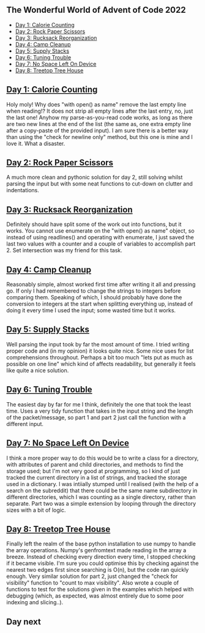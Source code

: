 ## The Wonderful World of Advent of Code 2022 ##
- [Day 1: Calorie Counting](#day-1)
- [Day 2: Rock Paper Scissors](#day-2)
- [Day 3: Rucksack Reorganization](#day-3)
- [Day 4: Camp Cleanup](#day-4)
- [Day 5: Supply Stacks](#day-5)
- [Day 6: Tuning Trouble](#day-6)
- [Day 7: No Space Left On Device](#day-7)
- [Day 8: Treetop Tree House](#day-8)


## [Day 1: Calorie Counting](https://adventofcode.com/2022/day/1) ##

Holy moly!  Why does "with open() as name" remove the last empty line when reading!?  It does not strip all empty lines after the last entry, no, just the last one!  Anyhow my parse-as-you-read code works, as long as there are two new lines at the end of the list (the same as, one extra empty line after a copy-paste of the provided input).  I am sure there is a better way than using the "check for newline only" method, but this one is mine and I love it.  What a disaster.

## [Day 2: Rock Paper Scissors](https://adventofcode.com/2022/day/2) ##

A much more clean and pythonic solution for day 2, still solving whilst parsing the input but with some neat functions to cut-down on clutter and indentations.

## [Day 3: Rucksack Reorganization](https://adventofcode.com/2022/day/3) ##

Definitely should have split some of the work out into functions, but it works.  You cannot use enumerate on the "with open() as name" object, so instead of using readlines() and operating with enumerate, I just saved the last two values with a counter and a couple of variables to accomplish part 2.  Set intersection was my friend for this task.

## [Day 4: Camp Cleanup](https://adventofcode.com/2022/day/4) ##

Reasonably simple, almost worked first time after writing it all and pressing go.  If only I had remembered to change the strings to integers before comparing them.  Speaking of which, I should probably have done the conversion to integers at the start when splitting everything up, instead of doing it every time I used the input; some wasted time but it works.

## [Day 5: Supply Stacks](https://adventofcode.com/2022/day/5) ##

Well parsing the input took by far the most amount of time.  I tried writing proper code and (in my opinion) it looks quite nice.  Some nice uses for list comprehensions throughout.  Perhaps a bit too much "lets put as much as possible on one line" which kind of affects readability, but generally it feels like quite a nice solution.

## [Day 6: Tuning Trouble](https://adventofcode.com/2022/day/6) ##

The easiest day by far for me I think, definitely the one that took the least time.  Uses a very tidy function that takes in the input string and the length of the packet/message, so part 1 and part 2 just call the function with a different input.

## [Day 7: No Space Left On Device](https://adventofcode.com/2022/day/7) ##

I think a more proper way to do this would be to write a class for a directory, with attributes of parent and child directories, and methods to find the storage used; but I'm not very good at programming, so I kind of just tracked the current directory in a list of strings, and tracked the storage used in a dictionary.  I was intiially stumped until I realised (with the help of a search on the subreddit) that there could be the same name subdirectory in different directories, which I was counting as a single directory, rather than separate.  Part two was a simple extension by looping through the directory sizes with a bit of logic.

## [Day 8: Treetop Tree House](https://adventofcode.com/2022/day/8) ##

Finally left the realm of the base python installation to use numpy to handle the array operations.  Numpy's genfromtext made reading in the array a breeze.  Instead of checking every direction every time, I stopped checking if it became visible.  I'm sure you could optimise this by checking against the nearest two edges first since searching is O(n), but the code ran quickly enough.  Very similar solution for part 2, just changed the "check for visibility" function to "count to max visibility".  Also wrote a couple of functions to test for the solutions given in the examples which helped with debugging (which, as expected, was almost entirely due to some poor indexing and slicing..).

## Day next ##
